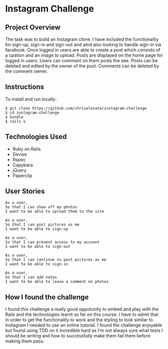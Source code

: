 Instagram Challenge
===================

Project Overview
----------------
The task was to build an Instagram clone. I have included the functionality for sign-up, sign-in and sign-out and amd also looking to handle sign-in via facebook. Once logged in users are able to create a post which consists of a cpation and an image to upload. Posts are displayed on the home page for logged in users. Users can comment on them posts the see. Posts can be deleted and edited by the owner of the post. Comments can be deleted by the comment owner.

Instructions
-------
To install and run locally:
```
$ git clone https://github.com/chriselevate/instagram-challenge
$ cd instagram-challenge
$ bundle
$ rails s
```

Technologies Used
-----------------
- Ruby on Rails
- Devise
- Rspec
- Capybara
- jQuery
- Paperclip

User Stories
------------
```
As a user,
So that I can show off my photos
I want to be able to upload them to the site
```

```
As a user,
So that I can post pictures as me
I want to be able to sign-up
```

```
As a user,
So that I can prevent access to my account
I want to be able to sign-out
```

```
As a user,
So that I can continue to post pictures as me
I want to be able to sign-in
```

```
As a user,
So that I can add notes
I want to be able to leave a comment on photos
```

How I found the challenge
------------
I found this challenge a really good oppotunity to embed and play with the Rails and the technologies learnt so far on this course. I have to admit that in order to get the functionality to work and the styling to look similar to Instagram I needed to use an online tutorial. I found the challenge enjoyable but found using TDD on it incredible hard as I'm not always sure what tests I should be writing and how to successfully make them fail them before making them pass.